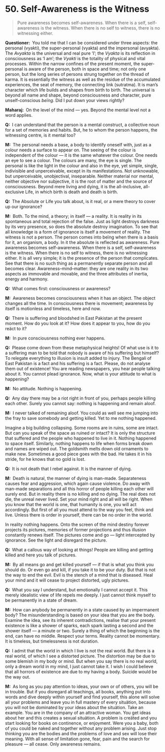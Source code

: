 # 50. Self-Awareness is the Witness

>Pure awareness becomes self-awareness. 
When there is a self, self-awareness is the witness. 
When there is no self to witness, there is no witnessing either.

**Questioner:**&ensp;You told me that I can be considered under three aspects: the personal (<span data-tippy-content="Person, the outer self.">vyakti</span>), the super-personal (<span data-tippy-content="Manifest matter, the evolved nature. Opposite is <em>avyakta</em>.">vyakta</span>) and the impersonal (<span data-tippy-content="Unmanifest. Opposite is <em>vyakta</em>.">avyakta</span>). 
The *Avyakta* is the universal and real pure ‘I’; the *Vyakta* is its reflection in consciousness as ‘I am’; the *Vyakti* is the totality of physical and vital processes. 
Within the narrow confines of the present moment, the super-personal is aware of the person, both in space and time; not only one person, but the long series of persons strung together on the thread of <span data-tippy-content="Action or “the fruits of action”. <em>Karma</em> is of three kinds: <em>sanchita</em> (accumulated from previous births), <em>prarabdha</em> (portion of the past <em>karma</em> to be worked out in the present life) and <em>agami</em> (the current <em>karma</em> the result of which will fructify in future).">karma</span>. 
It is essentially the witness as well as the residue of the accumulated experiences, the seat of memory, the connecting link (<span data-tippy-content="The connecting link between all beïngs. The string-like supporter of the manifested worlds, hence the pure consciousness which is the substratum of all beïngs. <em>Maharaj</em> uses the word for the accumulated <em>karma</em> from life to life.">sutratma</span>). 
It is man’s character which life builds and shapes from birth to birth. 
The universal is beyond all name and shape, beyond consciousness and character, pure unself-conscious *beïng*. 
Did I put down your views rightly?

**Maharaj:**&ensp;On the level of the mind — yes. 
Beyond the mental level not a word applies.

**Q:**&ensp;I can understand that the person is a mental construct, a collective noun for a set of memories and habits. 
But, he to whom the person happens, the witnessing centre, is it mental too?

**M:**&ensp;The personal needs a base, a body to identify oneself with, just as a colour needs a surface to appear on. 
The seeing of the colour is independent of the colour — it is the same whatever the colour. 
One needs an eye to see a colour. 
The colours are many, the eye is single. The personal is like the light in the colour and also in the eye, yet simple, single, indivisible and unperceivable, except in its manifestations. 
Not unknowable, but unperceivable, unobjectival, inseparable. 
Neither material nor mental, neither objective nor subjective, it is the root of matter and the source of consciousness. 
Beyond mere living and dying, it is the all-inclusive, all-exclusive Life, in which birth is death and death is birth.

**Q:**&ensp;The Absolute or Life you talk about, is it real, or a mere theory to cover up our ignorance?

**M:**&ensp;Both. 
To the mind, a theory; in itself — a reality. 
It is reality in its spontaneous and total rejection of the false. 
Just as light destroys darkness by its very presence, so does the absolute destroy imagination. 
To see that all knowledge is a form of ignorance is itself a movement of reality. 
The witness is not a person. 
The person comes into beïng when there is a basis for it, an organism, a body. 
In it the absolute is reflected as awareness. 
Pure awareness becomes self-awareness. 
When there is a self, self-awareness is the witness. 
When there is no self to witness, there is no witnessing either. 
It is all very simple; it is the presence of the person that complicates. 
See that there is no such thing as a permanently separate person and all becomes clear. 
Awareness–mind–matter: they are one reality in its two aspects as immovable and movable, and the three attributes of inertia, energy and harmony.

**Q:**&ensp;What comes first: consciousness or awareness?

**M:**&ensp;Awareness becomes consciousness when it has an object. 
The object changes all the time. 
In consciousness there is movement; awareness by itself is motionless and timeless, here and now.

**Q:**&ensp;There is suffering and bloodshed in East Pakistan at the present moment. 
How do you look at it? 
How does it appear to you, how do you reäct to it?

**M:**&ensp;In pure consciousness nothing ever happens.

**Q:**&ensp;Please come down from these metaphysical heights! 
Of what use is it to a suffering man to be told that nobody is aware of his suffering but himself? 
To relegate everything to illusion is insult added to injury. 
The Bengali of East Pakistan is a fact and his suffering is a fact. 
Please, do not analyse them out of existence! 
You are reading newspapers, you hear people talking about it. 
You cannot plead ignorance. 
Now, what is your attitude to what is happening?

**M:**&ensp;No attitude. 
Nothing is happening.

**Q:**&ensp;Any day there may be a riot right in front of you, perhaps people killing each other. 
Surely you cannot say: nothing is happening and remain aloof.

**M:**&ensp;I never talked of remaining aloof. 
You could as well see me jumping into the fray to save somebody and getting killed. 
Yet to me nothing happened. 

Imagine a big building collapsing. 
Some rooms are in ruins, some are intact. 
But can you speak of the space as ruined or intact? 
It is only the structure that suffered and the people who happened to live in it. 
Nothing happened to space itself. 
Similarly, nothing happens to life when forms break down and names are wiped out. 
The goldsmith melts down old ornaments to make new. 
Sometimes a good piece goes with the bad. 
He takes it in his stride, for he knows that no gold is lost.

**Q:**&ensp;It is not death that I rebel against. 
It is the manner of dying.

**M:**&ensp;Death is natural, the manner of dying is man-made. 
Separateness causes fear and aggression, which again cause violence. 
Do away with man-made separations and all this horror of people killing each other will surely end. 
But in reality there is no killing and no dying. 
The real does not die, the unreal never lived. 
Set your mind right and all will be right. 
When you know that the world is one, that humanity is one, you will act accordingly. 
But first of all you must attend to the way you feel, think and live. 
Unless there is order in yourself, there can be no order in the world. 

In reality nothing happens. 
Onto the screen of the mind destiny forever projects its pictures, memories of former projections and thus illusion constantly renews itself. 
The pictures come and go — light intercepted by ignorance. 
See the light and disregard the picture.

**Q:**&ensp;What a callous way of looking at things! 
People are killing and getting killed and here you talk of pictures.

**M:**&ensp;By all means go and get killed yourself — if that is what you think you should do. 
Or even go and kill, if you take it to be your duty. 
But that is not the way to end the evil. 
Evil is the stench of a mind that is diseased. 
Heal your mind and it will cease to project distorted, ugly pictures.

**Q:**&ensp;What you say I understand, but emotionally I cannot accept it. 
This merely idealistic view of life repels me deeply. 
I just cannot think myself to be permanently in a state of dream.

**M:**&ensp;How can anybody be permanently in a state caused by an impermanent body? 
The misunderstanding is based on your idea that you are the body. 
Examine the idea, see its inherent contradictions, realise that your present existence is like a shower of sparks, each spark lasting a second and the shower itself — a minute or two. 
Surely a thing of which the beginning is the end, can have no middle. 
Respect your terms. 
Reality cannot be momentary. 
It is timeless, but timelessness is not duration.

**Q:**&ensp;I admit that the world in which I live is not the real world. 
But there is a real world, of which I see a distorted picture. 
The distortion may be due to some blemish in my body or mind. 
But when you say there is no real world, only a dream world in my mind, I just cannot take it. 
I wish I could believe that all horrors of existence are due to my having a body. 
Suicide would be the way out.

**M:**&ensp;As long as you pay attention to ideas, your own or of others, you will be in trouble. 
But if you disregard all teachings, all books, anything put into words and dive deeply within yourself and find yourself, this alone will solve all your problems and leave you in full mastery of every situätion, because you will not be dominated by your ideas about the situätion. 
Take an example. 
You are in the company of an attractive woman. 
You get ideas about her and this creates a sexual situätion. 
A problem is creäted and you start looking for books on continence, or enjoyment. 
Were you a baby, both of you could be naked and together without any problem arising. 
Just stop thinking you are the bodies and the problems of love and sex will lose their meaning. 
With all sense of limitation gone, fear, pain and the search for pleasure — all cease. 
Only awareness remains.

<script>
export default {
  props: ["slot-key"],
  mounted () {
    tippy("[data-tippy-content]", {allowHTML: true});
  }
}
</script>
